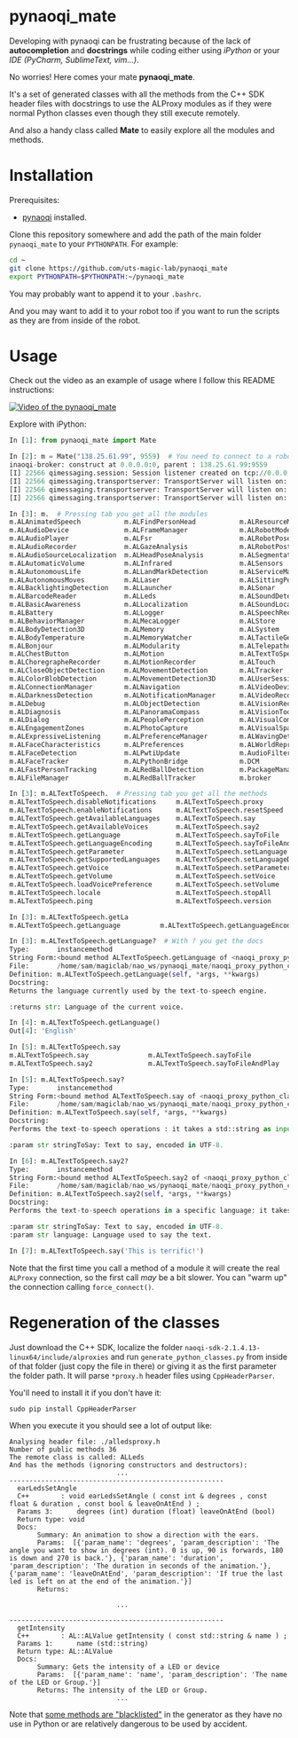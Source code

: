 # pynaoqi_mate
Developing with pynaoqi can be frustrating because of the lack of **autocompletion** and **docstrings** while coding either using _iPython_ or your _IDE (PyCharm, SublimeText, vim...)_.

No worries! Here comes your mate **pynaoqi_mate**.

It's a set of generated classes with all the methods from the C++ SDK header files with docstrings to use the ALProxy modules as if they were normal Python classes even though they still execute remotely.

And also a handy class called **Mate** to easily explore all the modules and methods.


# Installation
Prerequisites:
* [pynaoqi](http://doc.aldebaran.com/2-1/dev/python/install_guide.html) installed.

Clone this repository somewhere and add the path of the main folder `pynaoqi_mate` to your `PYTHONPATH`. For example:

```bash
cd ~
git clone https://github.com/uts-magic-lab/pynaoqi_mate
export PYTHONPATH=$PYTHONPATH:~/pynaoqi_mate
```

You may probably want to append it to your `.bashrc`.

And you may want to add it to your robot too if you want to run the scripts as they are from inside of the robot.

# Usage
Check out the video as an example of usage where I follow this README instructions:

[![Video of the pynaoqi_mate](http://img.youtube.com/vi/ExDExxN7Qb4/0.jpg)](https://youtu.be/ExDExxN7Qb4)

Explore with iPython:

```python
In [1]: from pynaoqi_mate import Mate

In [2]: m = Mate("138.25.61.99", 9559)  # You need to connect to a robot
inaoqi-broker: construct at 0.0.0.0:0, parent : 138.25.61.99:9559
[I] 22566 qimessaging.session: Session listener created on tcp://0.0.0.0:0
[I] 22566 qimessaging.transportserver: TransportServer will listen on: tcp://172.17.0.1:39688
[I] 22566 qimessaging.transportserver: TransportServer will listen on: tcp://127.0.0.1:39688
[I] 22566 qimessaging.transportserver: TransportServer will listen on: tcp://138.25.61.100:39688

In [3]: m.  # Pressing tab you get all the modules
m.ALAnimatedSpeech           m.ALFindPersonHead           m.ALResourceManager
m.ALAudioDevice              m.ALFrameManager             m.ALRobotModel
m.ALAudioPlayer              m.ALFsr                      m.ALRobotPose
m.ALAudioRecorder            m.ALGazeAnalysis             m.ALRobotPosture
m.ALAudioSourceLocalization  m.ALHeadPoseAnalysis         m.ALSegmentation3D
m.ALAutomaticVolume          m.ALInfrared                 m.ALSensors
m.ALAutonomousLife           m.ALLandMarkDetection        m.ALServiceManager
m.ALAutonomousMoves          m.ALLaser                    m.ALSittingPeopleDetection
m.ALBacklightingDetection    m.ALLauncher                 m.ALSonar
m.ALBarcodeReader            m.ALLeds                     m.ALSoundDetection
m.ALBasicAwareness           m.ALLocalization             m.ALSoundLocalization
m.ALBattery                  m.ALLogger                   m.ALSpeechRecognition
m.ALBehaviorManager          m.ALMecaLogger               m.ALStore
m.ALBodyDetection3D          m.ALMemory                   m.ALSystem
m.ALBodyTemperature          m.ALMemoryWatcher            m.ALTactileGesture
m.ALBonjour                  m.ALModularity               m.ALTelepathe
m.ALChestButton              m.ALMotion                   m.ALTextToSpeech
m.ALChoregrapheRecorder      m.ALMotionRecorder           m.ALTouch
m.ALCloseObjectDetection     m.ALMovementDetection        m.ALTracker
m.ALColorBlobDetection       m.ALMovementDetection3D      m.ALUserSession
m.ALConnectionManager        m.ALNavigation               m.ALVideoDevice
m.ALDarknessDetection        m.ALNotificationManager      m.ALVideoRecorder
m.ALDebug                    m.ALObjectDetection          m.ALVisionRecognition
m.ALDiagnosis                m.ALPanoramaCompass          m.ALVisionToolbox
m.ALDialog                   m.ALPeoplePerception         m.ALVisualCompass
m.ALEngagementZones          m.ALPhotoCapture             m.ALVisualSpaceHistory
m.ALExpressiveListening      m.ALPreferenceManager        m.ALWavingDetection
m.ALFaceCharacteristics      m.ALPreferences              m.ALWorldRepresentation
m.ALFaceDetection            m.ALPwtiUpdate               m.AudioFilterLoader
m.ALFaceTracker              m.ALPythonBridge             m.DCM
m.ALFastPersonTracking       m.ALRedBallDetection         m.PackageManager
m.ALFileManager              m.ALRedBallTracker           m.broker

In [3]: m.ALTextToSpeech.  # Pressing tab you get all the methods
m.ALTextToSpeech.disableNotifications     m.ALTextToSpeech.proxy
m.ALTextToSpeech.enableNotifications      m.ALTextToSpeech.resetSpeed
m.ALTextToSpeech.getAvailableLanguages    m.ALTextToSpeech.say
m.ALTextToSpeech.getAvailableVoices       m.ALTextToSpeech.say2
m.ALTextToSpeech.getLanguage              m.ALTextToSpeech.sayToFile
m.ALTextToSpeech.getLanguageEncoding      m.ALTextToSpeech.sayToFileAndPlay
m.ALTextToSpeech.getParameter             m.ALTextToSpeech.setLanguage
m.ALTextToSpeech.getSupportedLanguages    m.ALTextToSpeech.setLanguageDefaultVoice
m.ALTextToSpeech.getVoice                 m.ALTextToSpeech.setParameter
m.ALTextToSpeech.getVolume                m.ALTextToSpeech.setVoice
m.ALTextToSpeech.loadVoicePreference      m.ALTextToSpeech.setVolume
m.ALTextToSpeech.locale                   m.ALTextToSpeech.stopAll
m.ALTextToSpeech.ping                     m.ALTextToSpeech.version

In [3]: m.ALTextToSpeech.getLa
m.ALTextToSpeech.getLanguage          m.ALTextToSpeech.getLanguageEncoding  

In [3]: m.ALTextToSpeech.getLanguage?  # With ? you get the docs
Type:       instancemethod
String Form:<bound method ALTextToSpeech.getLanguage of <naoqi_proxy_python_classes.ALTextToSpeech.ALTextToSpeech object at 0x7f76c6051310>>
File:       /home/sam/magiclab/nao_ws/pynaoqi_mate/naoqi_proxy_python_classes/ALTextToSpeech.py
Definition: m.ALTextToSpeech.getLanguage(self, *args, **kwargs)
Docstring:
Returns the language currently used by the text-to-speech engine.

:returns str: Language of the current voice.

In [4]: m.ALTextToSpeech.getLanguage()
Out[4]: 'English'

In [5]: m.ALTextToSpeech.say
m.ALTextToSpeech.say               m.ALTextToSpeech.sayToFile         
m.ALTextToSpeech.say2              m.ALTextToSpeech.sayToFileAndPlay  

In [5]: m.ALTextToSpeech.say?
Type:       instancemethod
String Form:<bound method ALTextToSpeech.say of <naoqi_proxy_python_classes.ALTextToSpeech.ALTextToSpeech object at 0x7f76c6051310>>
File:       /home/sam/magiclab/nao_ws/pynaoqi_mate/naoqi_proxy_python_classes/ALTextToSpeech.py
Definition: m.ALTextToSpeech.say(self, *args, **kwargs)
Docstring:
Performs the text-to-speech operations : it takes a std::string as input and outputs a sound in both speakers. String encoding must be UTF8.

:param str stringToSay: Text to say, encoded in UTF-8.

In [6]: m.ALTextToSpeech.say2?
Type:       instancemethod
String Form:<bound method ALTextToSpeech.say2 of <naoqi_proxy_python_classes.ALTextToSpeech.ALTextToSpeech object at 0x7f76c6051310>>
File:       /home/sam/magiclab/nao_ws/pynaoqi_mate/naoqi_proxy_python_classes/ALTextToSpeech.py
Definition: m.ALTextToSpeech.say2(self, *args, **kwargs)
Docstring:
Performs the text-to-speech operations in a specific language: it takes a std::string as input and outputs a sound in both speakers. String encoding must be UTF8. Once the text is said, the language is set back to its initial value.

:param str stringToSay: Text to say, encoded in UTF-8.
:param str language: Language used to say the text.

In [7]: m.ALTextToSpeech.say('This is terrific!')


```

Note that the first time you call a method of a module it will create the real `ALProxy` connection, so the first call _may_ be a bit slower. You can "warm up" the connection calling `force_connect()`.

# Regeneration of the classes

Just download the C++ SDK, localize the folder `naoqi-sdk-2.1.4.13-linux64/include/alproxies` and run `generate_python_classes.py` from inside of that folder (just copy the file in there) or giving it as the first parameter the folder path. It will parse `*proxy.h` header files using `CppHeaderParser`.

You'll need to install it if you don't have it:

    sudo pip install CppHeaderParser

When you execute it you should see a lot of output like:

```
Analysing header file: ./alledsproxy.h
Number of public methods 36
The remote class is called: ALLeds
And has the methods (ignoring constructors and destructors):
                           ...
------------------------------------------------------
  earLedsSetAngle
  C++        : void earLedsSetAngle ( const int & degrees , const float & duration , const bool & leaveOnAtEnd ) ;
  Params 3:      degrees (int) duration (float) leaveOnAtEnd (bool) 
  Return type: void
  Docs:        
       Summary: An animation to show a direction with the ears.
       Params:  [{'param_name': 'degrees', 'param_description': 'The angle you want to show in degrees (int). 0 is up, 90 is forwards, 180 is down and 270 is back.'}, {'param_name': 'duration', 'param_description': 'The duration in seconds of the animation.'}, {'param_name': 'leaveOnAtEnd', 'param_description': 'If true the last led is left on at the end of the animation.'}]
       Returns:

                           ...

------------------------------------------------------
  getIntensity
  C++        : AL::ALValue getIntensity ( const std::string & name ) ;
  Params 1:      name (std::string) 
  Return type: AL::ALValue
  Docs:        
       Summary: Gets the intensity of a LED or device
       Params:  [{'param_name': 'name', 'param_description': 'The name of the LED or Group.'}]
       Returns: The intensity of the LED or Group.
                           ...
```

Note that [some methods are "blacklisted"](https://github.com/uts-magic-lab/pynaoqi_mate/blob/master/generate_python_classes.py#L195-L208) in the generator as they have no use in Python or are relatively dangerous to be used by accident.
